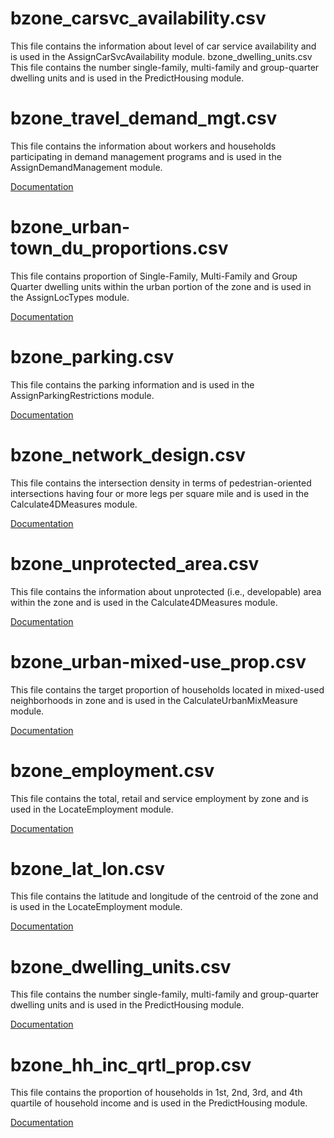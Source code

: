 # bzone_carsvc_availability.csv

This file contains the information about level of car service availability and is used in the AssignCarSvcAvailability module.
bzone_dwelling_units.csv This file contains the number single-family, multi-family and group-quarter dwelling units and is used in the PredictHousing module.

# bzone_travel_demand_mgt.csv

This file contains the information about workers and households participating in demand management programs and is used in the AssignDemandManagement module.

[Documentation](https://github.com/visioneval/VisionEval/blob/master/sources/modules/VELandUse/inst/module_docs/AssignDemandManagement.md#bzone_travel_demand_mgtcsv)

# bzone_urban-town_du_proportions.csv

This file contains proportion of Single-Family, Multi-Family and Group Quarter dwelling units within the urban portion of the zone and is used in the AssignLocTypes module.

[Documentation](https://github.com/visioneval/VisionEval/blob/master/sources/modules/VELandUse/inst/module_docs/AssignDevTypes.md#bzone_urban_du_proportionscsv)

# bzone_parking.csv

This file contains the parking information and is used in the AssignParkingRestrictions module.

[Documentation](https://github.com/visioneval/VisionEval/blob/master/sources/modules/VELandUse/inst/module_docs/AssignParkingRestrictions.md#bzone_parkingcsv)

# bzone_network_design.csv

This file contains the intersection density in terms of pedestrian-oriented intersections having four or more legs per square mile and is used in the Calculate4DMeasures module.

[Documentation](https://github.com/visioneval/VisionEval/blob/master/sources/modules/VELandUse/inst/module_docs/Calculate4DMeasures.md#bzone_network_designcsv)

# bzone_unprotected_area.csv

 This file contains the information about unprotected (i.e., developable) area within the zone and is used in the Calculate4DMeasures module.

 [Documentation](https://github.com/visioneval/VisionEval/blob/master/sources/modules/VELandUse/inst/module_docs/Calculate4DMeasures.md#bzone_unprotected_areacsv)

# bzone_urban-mixed-use_prop.csv

This file contains the target proportion of households located in mixed-used neighborhoods in zone and is used in the CalculateUrbanMixMeasure module.

[Documentation](https://github.com/visioneval/VisionEval/blob/master/sources/modules/VELandUse/inst/module_docs/CalculateUrbanMixMeasure.md#bzone_urban-mixed-use_propcs)

# bzone_employment.csv

 This file contains the total, retail and service employment by zone and is used in the LocateEmployment module.

 [Documentation](https://github.com/visioneval/VisionEval/blob/master/sources/modules/VELandUse/inst/module_docs/LocateEmployment.md#bzone_employmentcsv)

# bzone_lat_lon.csv

This file contains the latitude and longitude of the centroid of the zone and is used in the LocateEmployment module.

[Documentation](https://github.com/visioneval/VisionEval/blob/master/sources/modules/VELandUse/inst/module_docs/LocateEmployment.md#bzone_lat_loncsv)

# bzone_dwelling_units.csv

This file contains the number 
single-family, multi-family and group-quarter dwelling units and is used in the PredictHousing module.

[Documentation](https://github.com/visioneval/VisionEval/blob/master/sources/modules/VELandUse/inst/module_docs/PredictHousing.md#bzone_dwelling_unitscsv)

# bzone_hh_inc_qrtl_prop.csv

This file contains the proportion of households in 1st, 2nd, 3rd, and 4th quartile of household income and is used in the PredictHousing module.

[Documentation](https://github.com/visioneval/VisionEval/blob/master/sources/modules/VELandUse/inst/module_docs/PredictHousing.md#bzone_hh_inc_qrtl_propcsv)